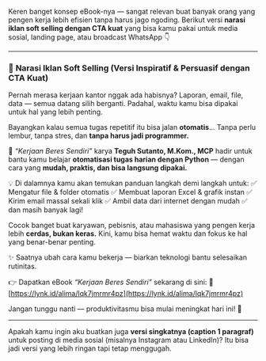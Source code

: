 Keren banget konsep eBook-nya — sangat relevan buat banyak orang yang pengen kerja lebih efisien tanpa harus jago ngoding.
Berikut versi **narasi iklan soft selling dengan CTA kuat** yang bisa kamu pakai untuk media sosial, landing page, atau broadcast WhatsApp 👇

---

### 💬 **Narasi Iklan Soft Selling (Versi Inspiratif & Persuasif dengan CTA Kuat)**

Pernah merasa kerjaan kantor nggak ada habisnya?
Laporan, email, file, data — semua datang silih berganti.
Padahal, waktu kamu bisa dipakai untuk hal yang lebih penting.

Bayangkan kalau semua tugas repetitif itu bisa jalan **otomatis**...
Tanpa perlu lembur, tanpa stres, dan **tanpa harus jadi programmer.**

📘 *“Kerjaan Beres Sendiri”* karya **Teguh Sutanto, M.Kom., MCP** hadir untuk bantu kamu
belajar **otomatisasi tugas harian dengan Python** — dengan cara yang **mudah, praktis, dan bisa langsung dipakai.**

💡 Di dalamnya kamu akan temukan panduan langkah demi langkah untuk:
✅ Mengatur file & folder otomatis
✅ Membuat laporan Excel & grafik instan
✅ Kirim email massal sekali klik
✅ Ambil data dari internet dengan mudah
✅ dan masih banyak lagi!

Cocok banget buat karyawan, pebisnis, atau mahasiswa yang pengen kerja lebih **cerdas, bukan keras.**
Kini, kamu bisa hemat waktu dan fokus ke hal yang benar-benar penting.

✨ Saatnya ubah cara kamu bekerja — biarkan teknologi bantu selesaikan rutinitas.

👉 Dapatkan eBook *“Kerjaan Beres Sendiri”* sekarang di sini:
🔗 [https://lynk.id/alima/lqk7jmrmr4pz](https://lynk.id/alima/lqk7jmrmr4pz)

Jangan tunggu nanti — produktivitasmu bisa mulai meningkat hari ini! 🚀

---

Apakah kamu ingin aku buatkan juga **versi singkatnya (caption 1 paragraf)** untuk posting di media sosial (misalnya Instagram atau LinkedIn)? Itu bisa jadi versi yang lebih ringan tapi tetap menggugah.

